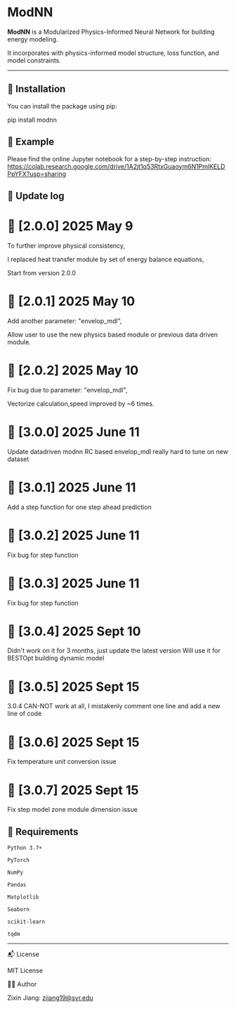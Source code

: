 # ModNN

**ModNN** is a Modularized Physics-Informed Neural Network for building energy modeling.

It incorporates with physics-informed model structure, loss function, and model constraints.

---

## 🚀 Installation

You can install the package using pip:

pip install modnn



## 🧠 Example
Please find the online Jupyter notebook for a step-by-step instruction:
https://colab.research.google.com/drive/1A2jt1q53RtxGuaoym6N1PmlKELDPpYFX?usp=sharing


## 🧠 Update log
# 🧠 [2.0.0] 2025 May 9
To further improve physical consistency, 

I replaced heat transfer module by set of energy balance equations, 

Start from version 2.0.0

# 🧠 [2.0.1] 2025 May 10
Add another parameter: "envelop_mdl", 

Allow user to use the new physics based module or previous data driven module. 

# 🧠 [2.0.2] 2025 May 10
Fix bug due to parameter: "envelop_mdl",

Vectorize calculation,speed improved by ~6 times.

# 🧠 [3.0.0] 2025 June 11
Update datadriven modnn
RC based envelop_mdl really hard to tune on new dataset

# 🧠 [3.0.1] 2025 June 11
Add a step function for one step ahead prediction

# 🧠 [3.0.2] 2025 June 11
Fix bug for step function

# 🧠 [3.0.3] 2025 June 11
Fix bug for step function

# 🧠 [3.0.4] 2025 Sept 10
Didn't work on it for 3 months, just update the latest version
Will use it for BESTOpt building dynamic model

# 🧠 [3.0.5] 2025 Sept 15
3.0.4 CAN-NOT work at all, I mistakenly comment one line and add a new line of code

# 🧠 [3.0.6] 2025 Sept 15
Fix temperature unit conversion issue

# 🧠 [3.0.7] 2025 Sept 15
Fix step model zone module dimension issue

## 🧪 Requirements

    Python 3.7+

    PyTorch

    NumPy

    Pandas

    Matplotlib

    Seaborn

    scikit-learn

    tqdm

---
📬 License

MIT License

🙋‍♂️ Author

Zixin Jiang: 
zjiang19@syr.edu
